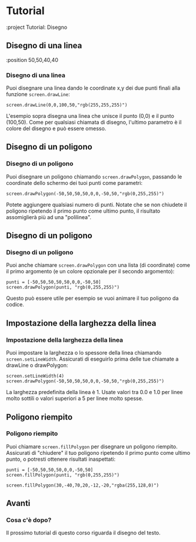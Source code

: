 <!-- 1. Forme (Rect, Round, RoundRect) -->
<!-- 2. Colori -->
<!-- 3. Linee, Poligoni -->
<!-- 4. Testo -->
<!-- 5. Sprite e mappe -->
<!-- 6. Gradienti -->
<!-- 7. Rotazione, scalatura, trasparenza -->


# Tutorial

:project Tutorial: Disegno

## Disegno di una linea

:position 50,50,40,40

### Disegno di una linea

Puoi disegnare una linea dando le coordinate x,y dei due punti finali alla
funzione ```screen.drawLine```:

```
screen.drawLine(0,0,100,50,"rgb(255,255,255)")
```

L'esempio sopra disegna una linea che unisce il punto (0,0) e il punto (100,50). Come per
qualsiasi chiamata di disegno, l'ultimo parametro è il colore del disegno e può essere omesso.

## Disegno di un poligono

### Disegno di un poligono

Puoi disegnare un poligono chiamando ```screen.drawPolygon```, passando le coordinate dello schermo
dei tuoi punti come parametri:

```
screen.drawPolygon(-50,50,50,50,0,0,-50,50,"rgb(0,255,255)")
```

Potete aggiungere qualsiasi numero di punti. Notate che se non chiudete il poligono
ripetendo il primo punto come ultimo punto, il risultato assomiglierà più ad una "polilinea".


## Disegno di un poligono

### Disegno di un poligono

Puoi anche chiamare ```screen.drawPolygon``` con una lista (di coordinate) come
il primo argomento (e un colore opzionale per il secondo argomento):

```
punti = [-50,50,50,50,50,0,0,-50,50]
screen.drawPolygon(punti, "rgb(0,255,255)")
```

Questo può essere utile per esempio se vuoi animare il tuo poligono da codice.


## Impostazione della larghezza della linea

### Impostazione della larghezza della linea

Puoi impostare la larghezza o lo spessore della linea chiamando ```screen.setLineWidth```.
Assicurati di eseguirlo prima delle tue chiamate a drawLine o drawPolygon:

```
screen.setLineWidth(4)
screen.drawPolygon(-50,50,50,50,0,0,-50,50,"rgb(0,255,255)")
```

La larghezza predefinita della linea è 1. Usate valori tra 0.0 e 1.0 per linee molto sottili o 
valori superiori a 5 per linee molto spesse.


## Poligono riempito

### Poligono riempito

Puoi chiamare ```screen.fillPolygon``` per disegnare un poligono riempito.
Assicurati di "chiudere" il tuo poligono ripetendo il primo punto come ultimo punto, o
potresti ottenere risultati inaspettati:

```
punti = [-50,50,50,50,0,0,-50,50]
screen.fillPolygon(punti, "rgb(0,255,255)")

screen.fillPolygon(30,-40,70,20,-12,-20,"rgba(255,128,0)")
```

## Avanti

### Cosa c'è dopo?

Il prossimo tutorial di questo corso riguarda il disegno del testo.
